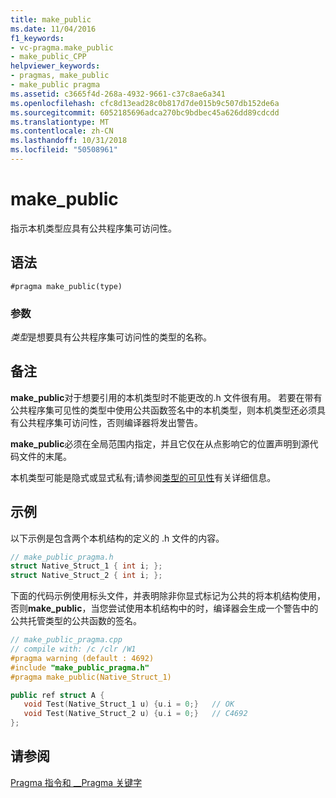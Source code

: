 ```yaml
---
title: make_public
ms.date: 11/04/2016
f1_keywords:
- vc-pragma.make_public
- make_public_CPP
helpviewer_keywords:
- pragmas, make_public
- make_public pragma
ms.assetid: c3665f4d-268a-4932-9661-c37c8ae6a341
ms.openlocfilehash: cfc8d13ead28c0b817d7de015b9c507db152de6a
ms.sourcegitcommit: 6052185696adca270bc9bdbec45a626dd89cdcdd
ms.translationtype: MT
ms.contentlocale: zh-CN
ms.lasthandoff: 10/31/2018
ms.locfileid: "50508961"
---
```

# <a name="makepublic"></a>make_public
指示本机类型应具有公共程序集可访问性。

## <a name="syntax"></a>语法

```
#pragma make_public(type)
```

### <a name="parameters"></a>参数

*类型*是想要具有公共程序集可访问性的类型的名称。

## <a name="remarks"></a>备注

**make_public**对于想要引用的本机类型时不能更改的.h 文件很有用。 若要在带有公共程序集可见性的类型中使用公共函数签名中的本机类型，则本机类型还必须具有公共程序集可访问性，否则编译器将发出警告。

**make_public**必须在全局范围内指定，并且它仅在从点影响它的位置声明到源代码文件的末尾。

本机类型可能是隐式或显式私有;请参阅[类型的可见性](../dotnet/how-to-define-and-consume-classes-and-structs-cpp-cli.md#BKMK_Type_visibility)有关详细信息。

## <a name="examples"></a>示例

以下示例是包含两个本机结构的定义的 .h 文件的内容。

```cpp
// make_public_pragma.h
struct Native_Struct_1 { int i; };
struct Native_Struct_2 { int i; };
```

下面的代码示例使用标头文件，并表明除非你显式标记为公共的将本机结构使用，否则**make_public**，当您尝试使用本机结构中的时，编译器会生成一个警告中的公共托管类型的公共函数的签名。

```cpp
// make_public_pragma.cpp
// compile with: /c /clr /W1
#pragma warning (default : 4692)
#include "make_public_pragma.h"
#pragma make_public(Native_Struct_1)

public ref struct A {
   void Test(Native_Struct_1 u) {u.i = 0;}   // OK
   void Test(Native_Struct_2 u) {u.i = 0;}   // C4692
};
```

## <a name="see-also"></a>请参阅

[Pragma 指令和 __Pragma 关键字](../preprocessor/pragma-directives-and-the-pragma-keyword.md)